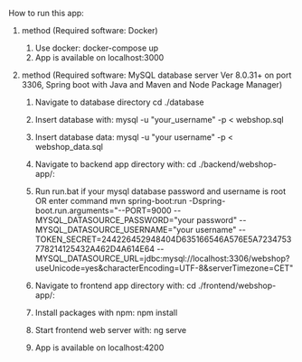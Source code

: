 How to run this app:

1. method (Required software: Docker)
	1. Use docker: docker-compose up
	2. App is available on localhost:3000

2. method (Required software: MySQL database server Ver 8.0.31+ on port 3306, Spring boot with Java and Maven and Node Package Manager)

	1. Navigate to database directory cd ./database
	2. Insert database with: mysql -u "your_username" -p < webshop.sql
	3. Insert database data: mysql -u "your username" -p < webshop_data.sql
	
	4. Navigate to backend app directory with: cd ./backend/webshop-app/: 
	5. Run run.bat if your mysql database password and username is root OR enter command mvn spring-boot:run -Dspring-boot.run.arguments="--PORT=9000 --MYSQL_DATASOURCE_PASSWORD="your password" --MYSQL_DATASOURCE_USERNAME="your username" --TOKEN_SECRET=244226452948404D635166546A576E5A7234753778214125432A462D4A614E64 --MYSQL_DATASOURCE_URL=jdbc:mysql://localhost:3306/webshop?useUnicode=yes&characterEncoding=UTF-8&serverTimezone=CET"
	
	6. Navigate to frontend app directory with: cd ./frontend/webshop-app/: 
	7. Install packages with npm: npm install
	8. Start frontend web server with: ng serve
	9. App is available on localhost:4200
